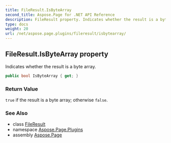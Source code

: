 ```yaml
---
title: FileResult.IsByteArray
second_title: Aspose.Page for .NET API Reference
description: FileResult property. Indicates whether the result is a byte array
type: docs
weight: 20
url: /net/aspose.page.plugins/fileresult/isbytearray/
---
```

## FileResult.IsByteArray property

Indicates whether the result is a byte array.

```csharp
public bool IsByteArray { get; }
```

### Return Value

`true` if the result is a byte array; otherwise `false`.

### See Also

* class [FileResult](../)
* namespace [Aspose.Page.Plugins](../../fileresult/)
* assembly [Aspose.Page](../../../)


